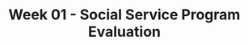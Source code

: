 ---
layout: single_embed_slide
title: "Week 01 - Social Service Program Evaluation"
presentation_id: uANMnu
canonical_url: /presentations/uANMnu/
slides:
  - slide_name: ../deck-4599-large-0.jpeg
    slide_thumbnail: ../deck-4599-thumb-0.jpeg
    slide_text: >
      <p>Social Service Program Evaluation
      Photo by João Silas on Unsplash
      Jacob Campbell, LICSW Heritage University Social Program Evaluation SOWK 460 Spring 2020</p>
      
  - slide_name: ../deck-4599-large-1.jpeg
    slide_thumbnail: ../deck-4599-thumb-1.jpeg
    slide_text: >
      <p>Agenda
      •
      Review syllabus
      Jacob Campbell, LICSW Heritage University
      SOWK 460 Spring 2020 Program Evaluation</p>
      
  - slide_name: ../deck-4599-large-2.jpeg
    slide_thumbnail: ../deck-4599-thumb-2.jpeg
    slide_text: >
      <p>What Skills Will You be Taking From BASW
      Jacob Campbell, LICSW Heritage University
      SOWK 460 Spring 2020 Program Evaluation</p>
      
  - slide_name: ../deck-4599-large-3.jpeg
    slide_thumbnail: ../deck-4599-thumb-3.jpeg
    slide_text: >
      <p>Managing Expectations What are your expectations?
      Jacob Campbell, LICSW Heritage University
      SOWK 460 Spring 2020 Program Evaluation</p>
      
  - slide_name: ../deck-4599-large-4.jpeg
    slide_thumbnail: ../deck-4599-thumb-4.jpeg
    slide_text: >
      <p>Managing Expectations You’re Happy You’re Not Happy I’m not Happy Jacob Campbell, LICSW Heritage University
      I’m Happy SOWK 460 Spring 2020 Program Evaluation</p>
      
  - slide_name: ../deck-4599-large-5.jpeg
    slide_thumbnail: ../deck-4599-thumb-5.jpeg
    slide_text: >
      <p>Reviewing Syllabus
      Jacob Campbell, LICSW Heritage University
      SOWK 460 Spring 2020 Program Evaluation</p>
      
  - slide_name: ../deck-4599-large-6.jpeg
    slide_thumbnail: ../deck-4599-thumb-6.jpeg
    slide_text: >
      <p>SOWK 460 Social Service Program Evaluation Understanding and evaluating social service programs
      Jacob Campbell, LICSW Heritage University
      SOWK 460 Spring 2020 Program Evaluation</p>
      
  - slide_name: ../deck-4599-large-7.jpeg
    slide_thumbnail: ../deck-4599-thumb-7.jpeg
    slide_text: >
      <p>Text Book
      Jacob Campbell, LICSW Heritage University
      Helpful Resources
      SOWK 460 Spring 2020 Program Evaluation</p>
      
  - slide_name: ../deck-4599-large-8.jpeg
    slide_thumbnail: ../deck-4599-thumb-8.jpeg
    slide_text: >
      <p>Competencies &amp; Objectives Demonstrate Ethical and Professional Behavior Engage Diversity and Difference in Practice Advance Human Rights and Social, Economic, and Environmental Justice Engage in Practice-informed Research and Research-informed Practice Engage in Policy Practice Engage with Individuals, Families, Groups, Organizations, and Communities Assess Individuals, Families, Groups, Organizations, and Communities Intervene with Individuals, Families, Groups, Organizations, and Communities Evaluate Practice with Individuals, Families, Groups, Organizations, and Communities
      Jacob Campbell, LICSW Heritage University
      SOWK 460 Spring 2020 Program Evaluation</p>
      
  - slide_name: ../deck-4599-large-9.jpeg
    slide_thumbnail: ../deck-4599-thumb-9.jpeg
    slide_text: >
      <p>Format of the Class Large Group Discussion
      Online &amp; Class Work Time
      Small Group Discussion Jacob Campbell, LICSW Heritage University
      Real World Application
      Lecture Format SOWK 460 Spring 2020 Program Evaluation</p>
      
  - slide_name: ../deck-4599-large-10.jpeg
    slide_thumbnail: ../deck-4599-thumb-10.jpeg
    slide_text: >
      <p>Assignments Points Assignment 01: In-Class Participation Assignment 02: Reading Quizzes Assignment 03: CITI Research Ethics and Compliance Training Assignment 04a: Individual Weekly Journal Assignment 04b: Group Logic Model Assignment 04c: Group Work Plan Assignment 04d: Group Final Paper Assignment 04e: Group Presentation
      20%
      10% 5%
      20%
      20% 10%
      10% 5%
      10%
      Assignment 09b [Extra Credit]: Descriptive Review of Groups Program Evaluation Assignment 09a [Extra Credit]: Review of a Published Program Evaluation
      Jacob Campbell, LICSW Heritage University
      5%
      SOWK 460 Spring 2020 Program Evaluation</p>
      
  - slide_name: ../deck-4599-large-11.jpeg
    slide_thumbnail: ../deck-4599-thumb-11.jpeg
    slide_text: >
      <p>Forming a group that has different skill sets Jacob Campbell, LICSW Heritage University
      Program Evaluation Group
      SOWK 460 Spring 2020 Program Evaluation</p>
      
  - slide_name: ../deck-4599-large-12.jpeg
    slide_thumbnail: ../deck-4599-thumb-12.jpeg
    slide_text: >
      <p>Academic Honesty Who’s information is this?
      Jacob Campbell, LICSW Heritage University
      SOWK 460 Spring 2020 Program Evaluation</p>
      
  - slide_name: ../deck-4599-large-13.jpeg
    slide_thumbnail: ../deck-4599-thumb-13.jpeg
    slide_text: >
      <p>Information •
      Attendance
      •
      Library
      •
      Credit Hour Requirements
      •
      Campus Security &amp; Safety
      •
      Accommodation Policy Jacob Campbell, LICSW Heritage University
      SOWK 460 Spring 2020 Program Evaluation</p>
      
  - slide_name: ../deck-4599-large-14.jpeg
    slide_thumbnail: ../deck-4599-thumb-14.jpeg
    slide_text: >
      <p>Appointments &amp; Questions
      Jacob Campbell, LICSW Heritage University
      SOWK 460 Spring 2020 Program Evaluation</p>
      
  - slide_name: ../deck-4599-large-15.jpeg
    slide_thumbnail: ../deck-4599-thumb-15.jpeg
    slide_text: >
      <p>Tentative Schedule
      Jacob Campbell, LICSW Heritage University
      SOWK 460 Spring 2020 Program Evaluation</p>
      
  - slide_name: ../deck-4599-large-16.jpeg
    slide_thumbnail: ../deck-4599-thumb-16.jpeg
    slide_text: >
      <p>Rubrics Initial
      Emerging
      Content Area
      Developed
      Highly Developed
      x
      Content Area
      x
      1
      Jacob Campbell, LICSW Heritage University
      1
      SOWK 460 Spring 2020 Program Evaluation</p>
      
---